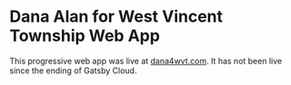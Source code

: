 # Dana Alan for West Vincent Township Web App

This progressive web app was live at [dana4wvt.com](https://dana4wvt.com). It has not been live since the ending of Gatsby Cloud.
